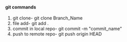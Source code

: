 #### git commands
1. git clone- git clone Branch_Name
2. file add- git add .
3. commit in local repo- git commit -m "commit_name"
4. push to remote repo- git push origin HEAD

